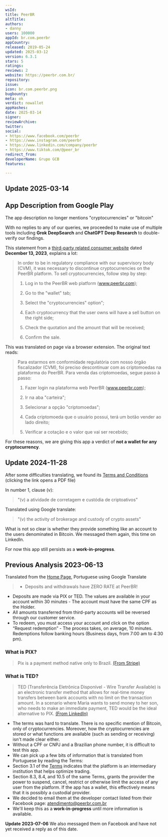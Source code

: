 ```yaml
---
wsId: 
title: PeerBR
altTitle: 
authors:
- danny
users: 100000
appId: br.com.peerbr
appCountry: 
released: 2019-05-24
updated: 2025-03-12
version: 6.3.1
stars: 5
ratings: 
reviews: 2
website: https://peerbr.com.br/
repository: 
issue: 
icon: br.com.peerbr.png
bugbounty: 
meta: ok
verdict: nowallet
appHashes: 
date: 2025-03-14
signer: 
reviewArchive: 
twitter: 
social:
- https://www.facebook.com/peerbr
- https://www.instagram.com/peerbr
- https://www.linkedin.com/company/peerbr
- https://www.tiktok.com/@peer_br
redirect_from: 
developerName: Grupo GCB
features: 

---
```


## Update 2025-03-14

## App Description from Google Play 

The app description no longer mentions "cryptocurrencies" or "bitcoin"

With no replies to any of our queries, we proceeded to make use of multiple tools including **Grok DeepSearch** and **ChatGPT Deep Research** to double-verify our findings.

This statement from a [third-party related consumer website](https://www.reclameaqui.com.br/empresa/peerbr/faq/como-vender-as-criptomoedas_OOnW76Hxy3bnnwPi/) dated **December 13, 2023**, explains a lot: 

> In order to be in regulatory compliance with our supervisory body (CVM), it was necessary to discontinue cryptocurrencies on the PeerBR platform. To sell cryptocurrencies, follow step by step:
> 
> 1. Log in to the PeerBR web platform (www.peerbr.com);
> 
> 2. Go to the "wallet" tab;
> 
> 3. Select the "cryptocurrencies" option";
> 
> 4. Each cryptocurrency that the user owns will have a sell button on the right side;
> 
> 5. Check the quotation and the amount that will be received;
> 
> 6. Confirm the sale.

This was translated on page via a browser extension. The original text reads:

> Para estarmos em conformidade regulatória com nosso órgão fiscalizador (CVM), foi preciso descontinuar com as criptomoedas na plataforma do PeerBR. Para venda das criptomoedas, segue passo à passo:
> 
> 1. Fazer login na plataforma web PeerBR (www.peerbr.com);
> 
> 2. Ir na aba "carteira";
>
> 3. Selecionar a opção "criptomoedas";
> 
> 4. Cada criptomoeda que o usuário possui, terá um botão vender ao lado direito;
> 
> 5. Verificar a cotação e o valor que vai ser recebido;

For these reasons, we are giving this app a verdict of **not a wallet for any cryptocurrency**.

## Update 2024-11-28

After some difficulties translating, we found its [Terms and Conditions](https://static.peerbr.com/peerbr-v2/documents/TermosDeUso-06-2024.pdf?_gl=1*auytop*_gcl_au*MTY2OTQ4NTg1Ni4xNzMyNzkzNDMx*_ga*MjAwMTA2MDM0My4xNzMyNzkzNDMy*_ga_QYV3HZEFF4*MTczMjc5MzQzMi4xLjEuMTczMjc5MzUzOC42MC4wLjA.) (clicking the link opens a PDF file)

In number 1, clause (v):

> "(v) a atividade de corretagem e custódia de criptoativos"

Translated using Google translate:

> "(v) the activity of brokerage and custody of crypto assets"

What is not so clear is whether they provide something like an account to the users denominated in Bitcoin. We messaged them again, this time on LinkedIn. 

For now this app still persists as a **work-in-progress**.

## Previous Analysis 2023-06-13

Translated from the [Home Page](https://www.peerbr.com.br/), Portuguese using Google Translate

> - Deposits and withdrawals have ZERO RATE at PeerBR!
- Deposits are made via PIX or TED. The values are available in your account within 30 minutes - The account must have the same CPF as the Holder.
- All amounts transferred from third-party accounts will be reversed through our customer service.
- To redeem, you must access your account and click on the option “Request redemption” - The process takes, on average, 10 minutes.
Redemptions follow banking hours (Business days, from 7:00 am to 4:30 pm).

### What is PIX?

> Pix is a payment method native only to Brazil. [(From Stripe)](https://support.stripe.com/questions/how-to-enable-pix-as-a-payment-method-in-brazil#:~:text=Pix%20is%20a%20payment%20method,requirements%20and%20supported%20countries%20HERE.)

### What is TED?

> TED (Transferência Eletrônica Disponível - Wire Transfer Available) is an electronic transfer method that allows for real-time money transfers between bank accounts with no limit on the transaction amount. In a scenario where Maria wants to send money to her son, who needs to make an immediate payment, TED would be the ideal alternative to PIX. [(From LinkedIn)](https://www.linkedin.com/pulse/brazil-beyond-pix-comprehensive-guide-ted-doc-boleto-payments/)

- The terms was hard to translate. There is no specific mention of Bitcoin, only of cryptocurrencies. Moreover, how the cryptocurrencies are stored or what functions are available (such as sending or receiving) isn't made clear either.
- Without a CPF or CNPJ and a Brazilian phone number, it is difficult to test this app.
- We can pick up a few bits of information that is translated from Portuguese by reading the Terms:
- Section 3.1 of the [Terms](https://static.peerbr.com/peerbr-site/documents/TermosdeUsoPeerBR2022.pdf) indicates that the platform is an intermediary institution that helps optimize trading.
- Section 8.3, 8.4, and 10.5 of the same Terms, grants the provider the power to suspend, cancel, restrict or otherwise limit the access of any user from the platform. If the app has a wallet, this effectively means that it is possibly a custodial provider.
- We decided to email them at the developer contact listed from their Facebook page: atendimento@peerbr.com.br
- We'll keep this as a **work-in-progress** until more information is available.

**Update 2023-07-06** We also messaged them on Facebook and have not yet received a reply as of this date.
